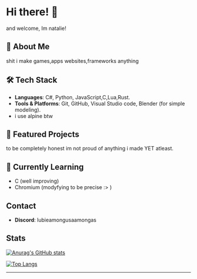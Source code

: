 # Hi there! 👋

and welcome, Im natalie!

## 🌟 About Me

shit i make games,apps websites,frameworks anything 

## 🛠️ Tech Stack

- **Languages**: C#, Python, JavaScript,C,Lua,Rust.
- **Tools & Platforms**: Git, GitHub, Visual Studio code, Blender (for simple modeling).
- i use alpine btw

## 📌 Featured Projects

to be completely honest im not proud of anything i made YET atleast.

## 🌱 Currently Learning

- C (well improving)
- Chromium (modyfying to be precise :> )

## Contact

- **Discord**: lubieamongusaamongas

## Stats

[![Anurag's GitHub stats](https://github-readme-stats.vercel.app/api?username=papaj2139)](https://github.com/papaj2139/github-readme-stats)

[![Top Langs](https://github-readme-stats.vercel.app/api/top-langs/?username=papaj2139)](https://github.com/papaj2139/github-readme-stats)

---
